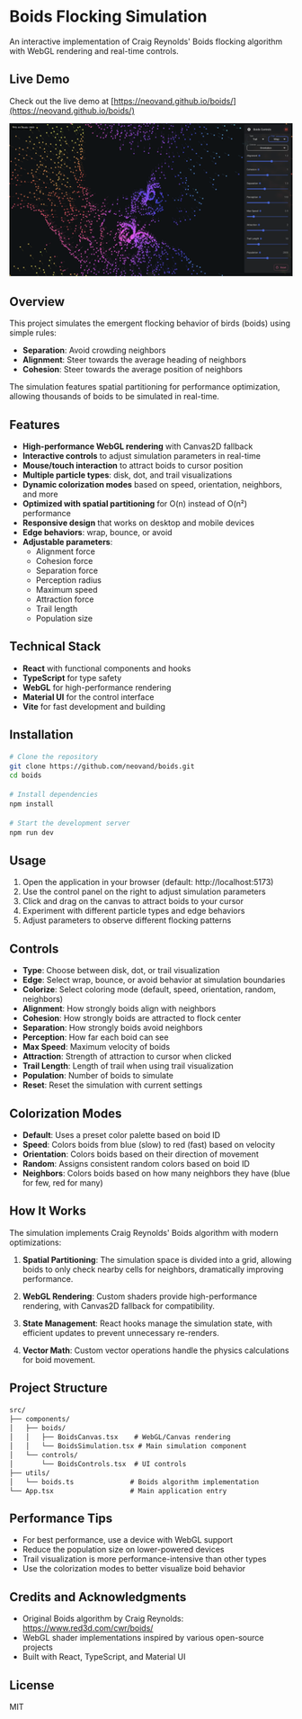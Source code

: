 # Boids Flocking Simulation

An interactive implementation of Craig Reynolds' Boids flocking algorithm with WebGL rendering and real-time controls.

## Live Demo

Check out the live demo at [https://neovand.github.io/boids/](https://neovand.github.io/boids/)


![Boids Simulation Screenshot](./screenshot.png)

## Overview

This project simulates the emergent flocking behavior of birds (boids) using simple rules:
- **Separation**: Avoid crowding neighbors
- **Alignment**: Steer towards the average heading of neighbors
- **Cohesion**: Steer towards the average position of neighbors

The simulation features spatial partitioning for performance optimization, allowing thousands of boids to be simulated in real-time.

## Features

- **High-performance WebGL rendering** with Canvas2D fallback
- **Interactive controls** to adjust simulation parameters in real-time
- **Mouse/touch interaction** to attract boids to cursor position
- **Multiple particle types**: disk, dot, and trail visualizations
- **Dynamic colorization modes** based on speed, orientation, neighbors, and more
- **Optimized with spatial partitioning** for O(n) instead of O(n²) performance
- **Responsive design** that works on desktop and mobile devices
- **Edge behaviors**: wrap, bounce, or avoid
- **Adjustable parameters**:
  - Alignment force
  - Cohesion force
  - Separation force
  - Perception radius
  - Maximum speed
  - Attraction force
  - Trail length
  - Population size

## Technical Stack

- **React** with functional components and hooks
- **TypeScript** for type safety
- **WebGL** for high-performance rendering
- **Material UI** for the control interface
- **Vite** for fast development and building

## Installation

```bash
# Clone the repository
git clone https://github.com/neovand/boids.git
cd boids

# Install dependencies
npm install

# Start the development server
npm run dev
```

## Usage

1. Open the application in your browser (default: http://localhost:5173)
2. Use the control panel on the right to adjust simulation parameters
3. Click and drag on the canvas to attract boids to your cursor
4. Experiment with different particle types and edge behaviors
5. Adjust parameters to observe different flocking patterns

## Controls

- **Type**: Choose between disk, dot, or trail visualization
- **Edge**: Select wrap, bounce, or avoid behavior at simulation boundaries
- **Colorize**: Select coloring mode (default, speed, orientation, random, neighbors)
- **Alignment**: How strongly boids align with neighbors
- **Cohesion**: How strongly boids are attracted to flock center
- **Separation**: How strongly boids avoid neighbors
- **Perception**: How far each boid can see
- **Max Speed**: Maximum velocity of boids
- **Attraction**: Strength of attraction to cursor when clicked
- **Trail Length**: Length of trail when using trail visualization
- **Population**: Number of boids to simulate
- **Reset**: Reset the simulation with current settings

## Colorization Modes

- **Default**: Uses a preset color palette based on boid ID
- **Speed**: Colors boids from blue (slow) to red (fast) based on velocity
- **Orientation**: Colors boids based on their direction of movement
- **Random**: Assigns consistent random colors based on boid ID
- **Neighbors**: Colors boids based on how many neighbors they have (blue for few, red for many)

## How It Works

The simulation implements Craig Reynolds' Boids algorithm with modern optimizations:

1. **Spatial Partitioning**: The simulation space is divided into a grid, allowing boids to only check nearby cells for neighbors, dramatically improving performance.

2. **WebGL Rendering**: Custom shaders provide high-performance rendering, with Canvas2D fallback for compatibility.

3. **State Management**: React hooks manage the simulation state, with efficient updates to prevent unnecessary re-renders.

4. **Vector Math**: Custom vector operations handle the physics calculations for boid movement.

## Project Structure

```
src/
├── components/
│   ├── boids/
│   │   ├── BoidsCanvas.tsx    # WebGL/Canvas rendering
│   │   └── BoidsSimulation.tsx # Main simulation component
│   └── controls/
│       └── BoidsControls.tsx  # UI controls
├── utils/
│   └── boids.ts              # Boids algorithm implementation
└── App.tsx                   # Main application entry
```

## Performance Tips

- For best performance, use a device with WebGL support
- Reduce the population size on lower-powered devices
- Trail visualization is more performance-intensive than other types
- Use the colorization modes to better visualize boid behavior

## Credits and Acknowledgments

- Original Boids algorithm by Craig Reynolds: https://www.red3d.com/cwr/boids/
- WebGL shader implementations inspired by various open-source projects
- Built with React, TypeScript, and Material UI

## License

MIT

